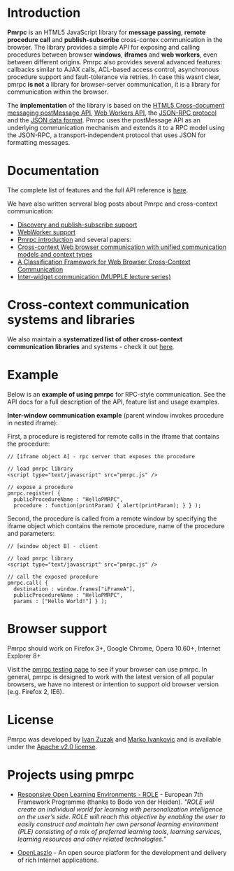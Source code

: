 # Introduction

**Pmrpc** is an HTML5 JavaScript library for **message passing**, **remote procedure call** and **publish-subscribe** cross-contex communication in the browser. The library provides a simple API for exposing and calling procedures between browser **windows**, **iframes** and **web workers**, even between different origins. Pmrpc also provides several advanced features: callbacks similar to AJAX calls, ACL-based access control, asynchronous procedure support and fault-tolerance via retries. In case this wasnt clear, pmrpc **is not** a library for browser-server communication, it is a library for communication within the browser.

The **implementation** of the library is based on the [HTML5 Cross-document messaging postMessage API](http://www.w3.org/html/wg/html5/#crossDocumentMessages), [Web Workers API](http://www.whatwg.org/specs/web-workers/current-work/), the [JSON-RPC protocol](http://groups.google.com/group/json-rpc/web/json-rpc-1-2-proposal) and the [JSON data format](http://www.json.org). Pmrpc uses the postMessage API as an underlying communication mechanism and extends it to a RPC model using the JSON-RPC, a transport-independent protocol that uses JSON for formatting messages.

# Documentation

The complete list of features and the full API reference is [here](http://code.google.com/p/pmrpc/wiki/PmrpcApiDocs).

We have also written serveral blog posts about Pmrpc and cross-context communication:
* [Discovery and publish-subscribe support](http://ivanzuzak.info/2010/06/15/pmrpc-discovery-and-publish-subscribe-support-systematization-of-cross-context-browser-communication-systems.html)
* [WebWorker support](http://ivanzuzak.info/2009/12/21/rpc-for-web-workers-and-distributed-computing-within-the-browser.html)
* [Pmrpc introduction](http://ivanzuzak.info/2009/10/10/inter-window-browser-communication-and-how-to-make-it-better.html)
and several papers:
* [Cross-context Web browser communication with unified communication models and context types](http://ivanzuzak.info/#talks)
* [A Classification Framework for Web Browser Cross-Context Communication](http://ivanzuzak.info/#talks)
* [Inter-widget communication (MUPPLE lecture series)](http://ivanzuzak.info/#talks)

# Cross-context communication systems and libraries

We also maintain a **systematized list of other cross-context communication libraries** and systems - check it out [here](http://code.google.com/p/pmrpc/wiki/IWCProjects).

# Example

Below is an **example of using pmrpc** for RPC-style communication. See the API docs for a full description of the API, feature list and usage examples. 

**Inter-window communication example** (parent window invokes procedure in nested iframe):

First, a procedure is registered for remote calls in the iframe that contains the procedure:

    // [iframe object A] - rpc server that exposes the procedure
    
    // load pmrpc library
    <script type="text/javascript" src="pmrpc.js" />

    // expose a procedure
    pmrpc.register( {
      publicProcedureName : "HelloPMRPC",
      procedure : function(printParam) { alert(printParam); } } );

Second, the procedure is called from a remote window by specifying the iframe object which contains the remote procedure, name of the procedure and parameters:

    // [window object B] - client 
    
    // load pmrpc library
    <script type="text/javascript" src="pmrpc.js" />
    
    // call the exposed procedure
    pmrpc.call( {
      destination : window.frames["iFrameA"],
      publicProcedureName : "HelloPMRPC",
      params : ["Hello World!"] } ); 

# Browser support

Pmrpc should work on Firefox 3+, Google Chrome, Opera 10.60+, Internet Explorer 8+

Visit the [pmrpc testing page](http://code.google.com/p/pmrpc/wiki/PmrpcTesting) to see if your browser can use pmrpc. In general, pmrpc is designed to work with the latest version of all popular browsers, we have no interest or intention to support old browser version (e.g. Firefox 2, IE6).

# License

Pmrpc was developed by [Ivan Zuzak](http://ivanzuzak.info) and [Marko Ivankovic](http://www.twitter.com/ivankovic_42) and is available under the [Apache v2.0 license](http://www.apache.org/licenses/LICENSE-2.0).

# Projects using pmrpc

* [Responsive Open Learning Environments - ROLE](http://www.role-project.eu/) - European 7th Framework Programme (thanks to Bodo von der Heiden). _"ROLE will create an individual world for learning with personalization intelligence on the user’s side. ROLE will reach this objective by enabling the user to easily construct and maintain her own personal learning environment (PLE) consisting of a mix of preferred learning tools, learning services, learning resources and other related technologies."_

* [OpenLaszlo](http://www.openlaszlo.org/) - An open source platform for the development and delivery of rich Internet applications.
